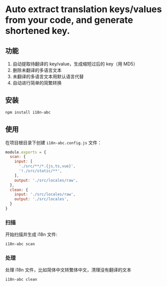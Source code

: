 # Auto extract translation keys/values from your code, and generate shortened key.

## 功能
1. 自动提取待翻译的 key/value，生成缩短过后的 key（用 MD5）
2. 删除未翻译的多语言文本
3. 未翻译的多语言文本用默认语言代替
4. 自动进行简单的简繁转换

## 安装
```bash
npm install i18n-abc
```

## 使用
在项目根目录下创建 `i18n-abc.config.js` 文件：

```js
module.exports = {
  scan: {
    input: [
      './src/**/*.{js,ts,vue}',
      '!./src/static/**',
    ],
    output: './src/locales/raw',
  },
  clean: {
    input: './src/locales/raw',
    output: './src/locales',
  }
}
```
### 扫描
开始扫描并生成 i18n 文件:
```bash
i18n-abc scan
```

### 处理
处理 i18n 文件，比如简体中文转繁体中文，清理没有翻译的文本

```bash
i18n-abc clean
```